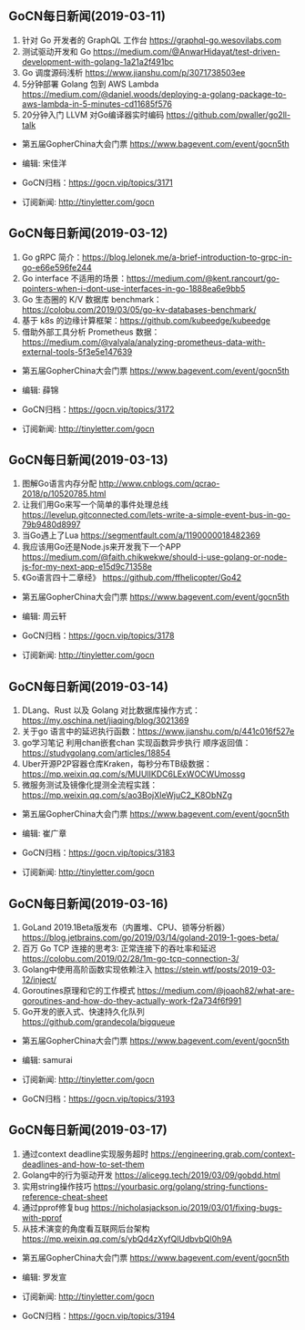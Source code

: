 ## GoCN每日新闻(2019-03-11)

1. 针对 Go 开发者的 GraphQL 工作台 https://graphql-go.wesovilabs.com
2. 测试驱动开发和 Go https://medium.com/@AnwarHidayat/test-driven-development-with-golang-1a21a2f491bc
3. Go 调度源码浅析 https://www.jianshu.com/p/3071738503ee
4. 5分钟部署 Golang 包到 AWS Lambda https://medium.com/@daniel.woods/deploying-a-golang-package-to-aws-lambda-in-5-minutes-cd11685f576
5. 20分钟入门 LLVM 对Go编译器实时编码 https://github.com/pwaller/go2ll-talk

* 第五届GopherChina大会门票 https://www.bagevent.com/event/gocn5th  

* 编辑: 宋佳洋 
* GoCN归档：https://gocn.vip/topics/3171
* 订阅新闻: http://tinyletter.com/gocn


## GoCN每日新闻(2019-03-12)

1. Go gRPC 简介：https://blog.lelonek.me/a-brief-introduction-to-grpc-in-go-e66e596fe244
2. Go interface 不适用的场景：https://medium.com/@kent.rancourt/go-pointers-when-i-dont-use-interfaces-in-go-1888ea6e9bb5
3. Go 生态圈的 K/V 数据库 benchmark： https://colobu.com/2019/03/05/go-kv-databases-benchmark/
4. 基于 k8s 的边缘计算框架：https://github.com/kubeedge/kubeedge
5. 借助外部工具分析 Prometheus 数据：https://medium.com/@valyala/analyzing-prometheus-data-with-external-tools-5f3e5e147639

* 第五届GopherChina大会门票 https://www.bagevent.com/event/gocn5th  

* 编辑: 薛锦
* GoCN归档：https://gocn.vip/topics/3172
* 订阅新闻: http://tinyletter.com/gocn


## GoCN每日新闻(2019-03-13)

1. 图解Go语言内存分配 http://www.cnblogs.com/qcrao-2018/p/10520785.html
2. 让我们用Go来写一个简单的事件处理总线 https://levelup.gitconnected.com/lets-write-a-simple-event-bus-in-go-79b9480d8997
3. 当Go遇上了Lua https://segmentfault.com/a/1190000018482369
4. 我应该用Go还是Node.js来开发我下一个APP https://medium.com/@faith.chikwekwe/should-i-use-golang-or-node-js-for-my-next-app-e15d9c71358e
5. 《Go语言四十二章经》 https://github.com/ffhelicopter/Go42

* 第五届GopherChina大会门票 https://www.bagevent.com/event/gocn5th  

* 编辑: 周云轩
* GoCN归档：https://gocn.vip/topics/3178
* 订阅新闻: http://tinyletter.com/gocn

## GoCN每日新闻(2019-03-14)

1. DLang、Rust 以及 Golang 对比数据库操作方式： https://my.oschina.net/jiaqing/blog/3021369
2. 关于go 语言中的延迟执行函数：https://www.jianshu.com/p/441c016f527e
3. go学习笔记 利用chan嵌套chan 实现函数异步执行 顺序返回值： https://studygolang.com/articles/18854
4. Uber开源P2P容器仓库Kraken，每秒分布TB级数据：https://mp.weixin.qq.com/s/MUUlIKDC6LExWOCWUmossg
5. 微服务测试及镜像化提测全流程实践：https://mp.weixin.qq.com/s/ao3BojXIeWjuC2_K8ObNZg

* 第五届GopherChina大会门票 https://www.bagevent.com/event/gocn5th  

* 编辑: 崔广章
* GoCN归档：https://gocn.vip/topics/3183
* 订阅新闻: http://tinyletter.com/gocn

## GoCN每日新闻(2019-03-16)

1. GoLand 2019.1Beta版发布（内置堆、CPU、锁等分析器）https://blog.jetbrains.com/go/2019/03/14/goland-2019-1-goes-beta/
2. 百万 Go TCP 连接的思考3: 正常连接下的吞吐率和延迟  https://colobu.com/2019/02/28/1m-go-tcp-connection-3/
3. Golang中使用高阶函数实现依赖注入  https://stein.wtf/posts/2019-03-12/inject/
4. Goroutines原理和它的工作模式 https://medium.com/@joaoh82/what-are-goroutines-and-how-do-they-actually-work-f2a734f6f991
5. Go开发的嵌入式、快速持久化队列 https://github.com/grandecola/bigqueue

* 第五届GopherChina大会门票 https://www.bagevent.com/event/gocn5th

* 编辑: samurai
* 订阅新闻: http://tinyletter.com/gocn
* GoCN归档：https://gocn.vip/topics/3193


## GoCN每日新闻(2019-03-17) 
1. 通过context deadline实现服务超时 https://engineering.grab.com/context-deadlines-and-how-to-set-them
2. Golang中的行为驱动开发 https://alicegg.tech/2019/03/09/gobdd.html 
3. 实用string操作技巧 https://yourbasic.org/golang/string-functions-reference-cheat-sheet
4. 通过pprof修复bug https://nicholasjackson.io/2019/03/01/fixing-bugs-with-pprof
5. 从技术演变的角度看互联网后台架构 https://mp.weixin.qq.com/s/ybQd4zXyfQlUdbvbQl0h9A

* 第五届GopherChina大会门票 https://www.bagevent.com/event/gocn5th

* 编辑: 罗发宣
* 订阅新闻: http://tinyletter.com/gocn
* GoCN归档：https://gocn.vip/topics/3194
